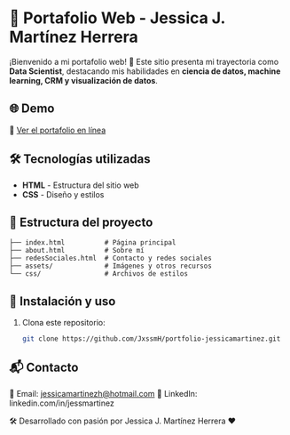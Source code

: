 # 🎨 Portafolio Web - Jessica J. Martínez Herrera  

¡Bienvenido a mi portafolio web! 🚀 Este sitio presenta mi trayectoria como **Data Scientist**, destacando mis habilidades en **ciencia de datos, machine learning, CRM y visualización de datos**.  

## 🌐 Demo  
🔗 [Ver el portafolio en línea](https://jxssmh.github.io/portfolio-jessicamartinez/)  

## 🛠 Tecnologías utilizadas  
- **HTML** - Estructura del sitio web  
- **CSS** - Diseño y estilos  

## 📁 Estructura del proyecto  
```plaintext
├── index.html          # Página principal  
├── about.html          # Sobre mí    
├── redesSociales.html  # Contacto y redes sociales  
├── assets/             # Imágenes y otros recursos  
└── css/                # Archivos de estilos  
``` 
## 🚀 Instalación y uso  
1. Clona este repositorio:  
   ```bash
   git clone https://github.com/JxssmH/portfolio-jessicamartinez.git

## 📬 Contacto
📩 Email: jessicamartinezh@hotmail.com
🔗 LinkedIn: linkedin.com/in/jessmartinez

🛠 Desarrollado con pasión por Jessica J. Martínez Herrera ❤️
